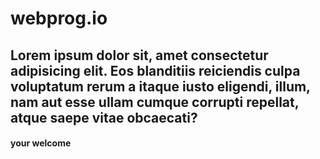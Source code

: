 # webprog.io
## Lorem ipsum dolor sit, amet consectetur adipisicing elit. Eos blanditiis reiciendis culpa voluptatum rerum a itaque iusto eligendi, illum, nam aut esse ullam cumque corrupti repellat, atque saepe vitae obcaecati?

#### your welcome